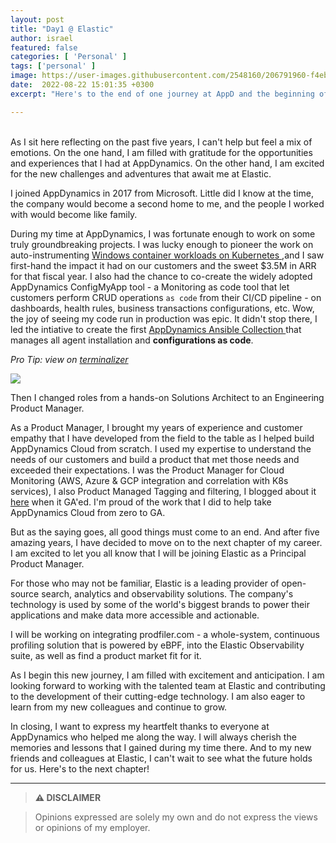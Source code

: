 ```yaml
---
layout: post
title: "Day1 @ Elastic"
author: israel
featured: false
categories: [ 'Personal' ]
tags: ['personal' ]
image: https://user-images.githubusercontent.com/2548160/206791960-f4eb30a8-8edf-4018-9806-eddd10ed2cbd.png
date:  2022-08-22 15:01:35 +0300
excerpt: "Here's to the end of one journey at AppD and the beginning of another at Elastic! As I sit here reflecting on the past five years, I can't help but feel a mix of emotions. On the one hand, I am filled with gratitude for the opportunities and experiences that I had at AppDynamics. On the other hand, I am excited for the new challenges and adventures that await me at Elastic."

---
```

<br>
As I sit here reflecting on the past five years, I can't help but feel a mix of emotions. On the one hand, I am filled with gratitude for the opportunities and experiences that I had at AppDynamics. On the other hand, I am excited for the new challenges and adventures that await me at Elastic.

I joined AppDynamics in 2017 from Microsoft. Little did I know at the time, the company would become a second home to me, and the people I worked with would become like family.

During my time at AppDynamics, I was fortunate enough to work on some truly groundbreaking projects. I was lucky enough to pioneer the work on auto-instrumenting <a href="https://www.appdynamics.com/blog/product/kubernetes-windows-container-monitoring/" target="_blank"> Windows container workloads on Kubernetes </a>,and I saw first-hand the impact it had on our customers and the sweet $3.5M in ARR for that fiscal year. I also had the chance to co-create the widely adopted <a hre="https://github.com/CiscoDevNet/ConfigMyApp" target="_blank"> AppDynamics  ConfigMyApp </a> tool - a Monitoring as code tool that let customers perform CRUD operations `as code` from their CI/CD pipeline -  on dashboards, health rules, business transactions configurations, etc. Wow, the joy of seeing my code run in production was epic. It didn't stop there, I led the intiative to create the first <a href="https://github.com/CiscoDevNet/appdynamics-ansible" target="_blank"> AppDynamics Ansible Collection </a> that manages all agent installation and <b>configurations as code</b>.


<i> Pro Tip: view on <a href="https://terminalizer.com/view/405023a64449">terminalizer</a> </i>
<p class="aligncenter">
<img class="lazyimg" src="https://github.com/iogbole/blog.israelo/blob/dev/blog/ansible.gif?raw=true"/>
</p>

Then I changed roles from a hands-on Solutions Architect to an Engineering Product Manager. 

As a Product Manager, I brought my years of experience and customer empathy that I have developed from the field to the table as I helped build AppDynamics Cloud from scratch. I used my expertise to understand the needs of our customers and build a product that met those needs and exceeded their expectations. I was the Product Manager for Cloud Monitoring (AWS, Azure & GCP integration and correlation with K8s services), I also Product Managed Tagging and filtering, I blogged about it <a href="https://www.appdynamics.com/blog/cloud/getting-started-with-tags-in-appdynamics-cloud/" target="_blank">here</a> when it GA'ed. I'm proud of the work that I did to help take AppDynamics Cloud from zero to GA.

But as the saying goes, all good things must come to an end. And after five amazing years, I have decided to move on to the next chapter of my career. I am excited to let you all know that I will be joining Elastic as a Principal Product Manager. 

For those who may not be familiar, Elastic is a leading provider of open-source search, analytics and observability solutions. The company's technology is used by some of the world's biggest brands to power their applications and make data more accessible and actionable. 

I will be working on integrating prodfiler.com - a whole-system, continuous profiling solution that is powered by eBPF, into the Elastic Observability suite, as well as find a product market fit for it. 

As I begin this new journey, I am filled with excitement and anticipation. I am looking forward to working with the talented team at Elastic and contributing to the development of their cutting-edge technology. I am also eager to learn from my new colleagues and continue to grow. 

In closing, I want to express my heartfelt thanks to everyone at AppDynamics who helped me along the way. I will always cherish the memories and lessons that I gained during my time there. And to my new friends and colleagues at Elastic, I can't wait to see what the future holds for us. Here's to the next chapter!


-------
>  **⚠ DISCLAIMER**

> Opinions expressed are solely my own and do not express the views or opinions of my employer.


